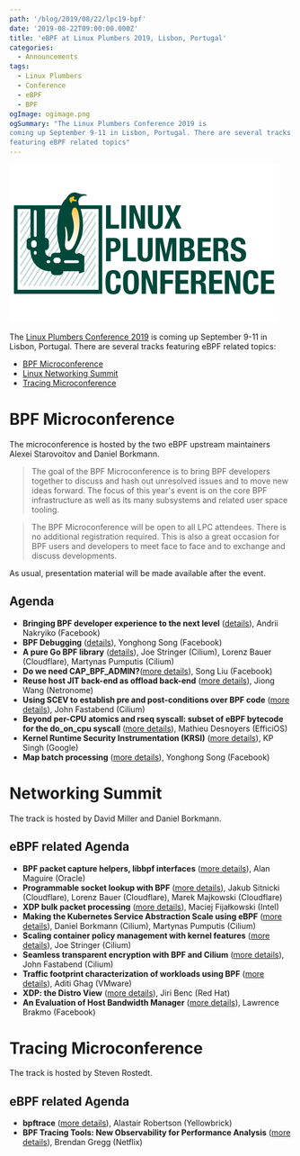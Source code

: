 ```yaml
---
path: '/blog/2019/08/22/lpc19-bpf'
date: '2019-08-22T09:00:00.000Z'
title: 'eBPF at Linux Plumbers 2019, Lisbon, Portugal'
categories:
  - Announcements
tags:
  - Linux Plumbers
  - Conference
  - eBPF
  - BPF
ogImage: ogimage.png
ogSummary: "The Linux Plumbers Conference 2019 is
coming up September 9-11 in Lisbon, Portugal. There are several tracks
featuring eBPF related topics"
---
```


![LPC](ogimage.png)

The [Linux Plumbers Conference 2019](https://linuxplumbersconf.org/event/4) is
coming up September 9-11 in Lisbon, Portugal. There are several tracks
featuring eBPF related topics:

- [BPF Microconference](https://linuxplumbersconf.org/event/4/sessions/62/#20190911)
- [Linux Networking Summit](https://linuxplumbersconf.org/event/4/sessions/41/#all)
- [Tracing Microconference](https://linuxplumbersconf.org/event/4/sessions/49/#20190911)

# BPF Microconference

The microconference is hosted by the two eBPF upstream maintainers Alexei
Starovoitov and Daniel Borkmann.

> The goal of the BPF Microconference is to bring BPF developers together to discuss and hash out unresolved issues and to move new ideas forward. The focus of this year's event is on the core BPF infrastructure as well as its many subsystems and related user space tooling.

> The BPF Microconference will be open to all LPC attendees. There is no additional registration required. This is also a great occasion for BPF users and developers to meet face to face and to exchange and discuss developments.

As usual, presentation material will be made available after the event.

## Agenda

- **Bringing BPF developer experience to the next level** ([details](https://linuxplumbersconf.org/event/4/contributions/448/)), Andrii Nakryiko (Facebook)
- **BPF Debugging** ([details](https://linuxplumbersconf.org/event/4/contributions/447/)), Yonghong Song (Facebook)
- **A pure Go BPF library** ([details](https://linuxplumbersconf.org/event/4/contributions/449/)), Joe Stringer (Cilium), Lorenz Bauer (Cloudflare), Martynas Pumputis (Cilium)
- **Do we need CAP_BPF_ADMIN?**([more details](https://linuxplumbersconf.org/event/4/contributions/452/)), Song Liu (Facebook)
- **Reuse host JIT back-end as offload back-end** ([more details](https://linuxplumbersconf.org/event/4/contributions/451/)), Jiong Wang (Netronome)
- **Using SCEV to establish pre and post-conditions over BPF code** ([more details](https://linuxplumbersconf.org/event/4/contributions/450/)), John Fastabend (Cilium)
- **Beyond per-CPU atomics and rseq syscall: subset of eBPF bytecode for the do_on_cpu syscall** ([more details](https://linuxplumbersconf.org/event/4/contributions/453/)), Mathieu Desnoyers (EfficiOS)
- **Kernel Runtime Security Instrumentation (KRSI)** ([more details](https://linuxplumbersconf.org/event/4/contributions/454/)), KP Singh (Google)
- **Map batch processing** ([more details](https://linuxplumbersconf.org/event/4/contributions/488/)), Yonghong Song (Facebook)

# Networking Summit

The track is hosted by David Miller and Daniel Borkmann.

## eBPF related Agenda

- **BPF packet capture helpers, libbpf interfaces** ([more details](https://linuxplumbersconf.org/event/4/contributions/489/)), Alan Maguire (Oracle)
- **Programmable socket lookup with BPF** ([more details](https://linuxplumbersconf.org/event/4/contributions/487/)), Jakub Sitnicki (Cloudflare), Lorenz Bauer (Cloudflare), Marek Majkowski (Cloudflare)
- **XDP bulk packet processing** ([more details](https://linuxplumbersconf.org/event/4/contributions/465/)), Maciej Fijałkowski (Intel)
- **Making the Kubernetes Service Abstraction Scale using eBPF** ([more details](https://linuxplumbersconf.org/event/4/contributions/458/)), Daniel Borkmann (Cilium), Martynas Pumputis (Cilium)
- **Scaling container policy management with kernel features** ([more details](https://linuxplumbersconf.org/event/4/contributions/464/)), Joe Stringer (Cilium)
- **Seamless transparent encryption with BPF and Cilium** ([more details](https://linuxplumbersconf.org/event/4/contributions/461/)), John Fastabend (Cilium)
- **Traffic footprint characterization of workloads using BPF** ([more details](https://linuxplumbersconf.org/event/4/contributions/490/)), Aditi Ghag (VMware)
- **XDP: the Distro View** ([more details](https://linuxplumbersconf.org/event/4/contributions/460/)), Jiri Benc (Red Hat)
- **An Evaluation of Host Bandwidth Manager** ([more details](https://linuxplumbersconf.org/event/4/contributions/486/)), Lawrence Brakmo (Facebook)

# Tracing Microconference

The track is hosted by Steven Rostedt.

## eBPF related Agenda

- **bpftrace** ([more details](https://linuxplumbersconf.org/event/4/contributions/441/)), Alastair Robertson (Yellowbrick)
- **BPF Tracing Tools: New Observability for Performance Analysis** ([more details](https://linuxplumbersconf.org/event/4/contributions/444/)), Brendan Gregg (Netflix)
